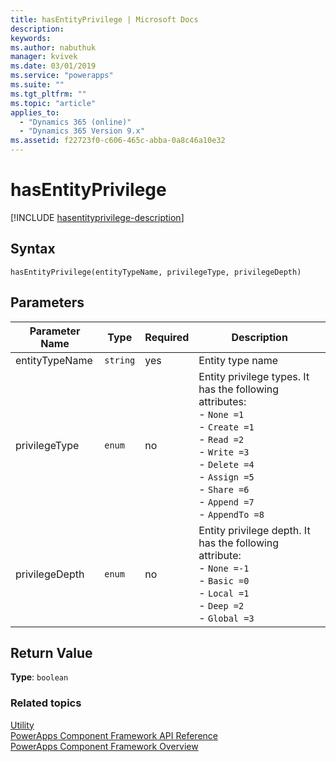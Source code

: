 ```yaml
---
title: hasEntityPrivilege | Microsoft Docs
description: 
keywords:
ms.author: nabuthuk
manager: kvivek
ms.date: 03/01/2019
ms.service: "powerapps"
ms.suite: ""
ms.tgt_pltfrm: ""
ms.topic: "article"
applies_to: 
  - "Dynamics 365 (online)"
  - "Dynamics 365 Version 9.x"
ms.assetid: f22723f0-c606-465c-abba-0a8c46a10e32
---
```


# hasEntityPrivilege

[!INCLUDE [hasentityprivilege-description](includes/hasentityprivilege-description.md)]

## Syntax

`hasEntityPrivilege(entityTypeName, privilegeType, privilegeDepth)`

## Parameters

| Parameter Name|Type|Required|Description|
| ------------- |----|--------|-----------|
|entityTypeName|`string`|yes|Entity type name|
|privilegeType|`enum`|no|Entity privilege types. It has the following attributes:<br/>- `None =1`<br/>- `Create =1` <br/>- `Read =2`<br/>- `Write =3`<br/>- `Delete =4`<br/>- `Assign =5`<br/>- `Share =6`<br/>- `Append =7`<br/>- `AppendTo =8`|
|privilegeDepth|`enum`|no|Entity privilege depth. It has the following attribute: <br/>- `None =-1`<br/>- `Basic =0`<br/>- `Local =1`<br/>- `Deep =2`<br/>- `Global =3`|

## Return Value

**Type**: `boolean`

### Related topics

[Utility](../utility.md)<br/>
[PowerApps Component Framework API Reference](../reference/index.md)<br/>
[PowerApps Component Framework Overview](../overview.md)